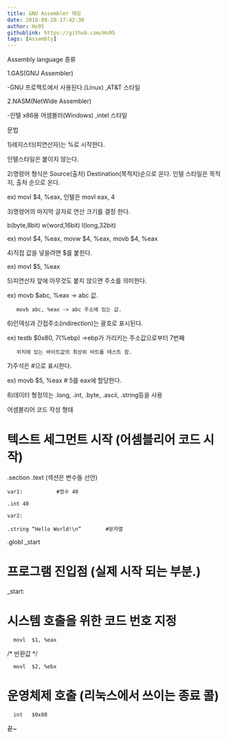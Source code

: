 ```yaml
---
title: GNU Assembler 메모
date: 2018-09-20 17:42:30
author: Ho95
githublink: https://github.com/Ho95
tags: [Assembly]  
---
```




Assembly language 종류

1.GAS(GNU Assembler)

 -GNU 프로젝트에서 사용된다.(Linux)	,AT&T 스타일

2.NASM(NetWide Assembler)

 -인텔 x86용 어셈블러(Windows)	,intel 스타일



문법

1)레지스터(피연산자)는 %로 시작한다. 

  인텔스타일은 붙이지 않는다.

2)명령어 형식은 Source(출처) Destination(목적지)순으로 온다. 인텔 스타일은 목적지, 출처 순으로 온다.

   ex) movl $4, %eax, 인텔은 movl eax, 4 

3)명령어의 마지막 글자로 연산 크기를 결정 한다.

  b(byte,8bit) w(word,16bit) l(long,32bit)

  ex) movl $4, %eax, movw $4, %eax, movb $4, %eax

4)직접 값을 넣을려면 $를 붙힌다.

   ex) movl $5, %eax

5)피연산자 앞에 아무것도 붙지 않으면 주소를 의미한다.

   ex) movb $abc, %eax -> abc 값.

       movb abc, %eax -> abc 주소에 있는 값.

6)인덱싱과 간접주소(indirection)는 괄호로 표시된다.

   ex) testb $0x80, 7(%ebp) ->ebp가 가리키는 주소값으로부터 7번째

       위치에 있는 바이트값의 최상위 비트를 테스트 함.

7)주석은 #으로 표시한다.

   ex) movb $5, %eax # 5를 eax에 할당한다.

8)데이터 형정의는 .long, .int, .byte, .ascii, .string등을 사용



어셈블리어 코드 작성 형태



# 텍스트 세그먼트 시작 (어셈블리어 코드 시작)

.section .text		  (섹션은 변수들 선언)

	var1:			#정수 40

	.int 40

	var2:

	.string “Hello World!\n”		#문자열

 .globl _start

# 프로그램 진입점 (실제 시작 되는 부분.)

   _start:

# 시스템 호출을 위한 코드 번호 지정

      movl  $1, %eax

/* 반환값 */

      movl  $2, %ebx

# 운영체제 호출	(리눅스에서 쓰이는 종료 콜)

      int   $0x80

끝~
